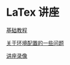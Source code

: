 # LaTex 讲座

[基础教程](https://mp.weixin.qq.com/s/LoDPXa9BpFCEu2z-_sKZmg)

[关于环境配置的一些问题](https://mp.weixin.qq.com/s/SHUpV0zjvDzTx9Ut6IgqGA)

[讲座录像](https://cloud.tsinghua.edu.cn/d/d1fa5ba9f7454bbc9a08/)